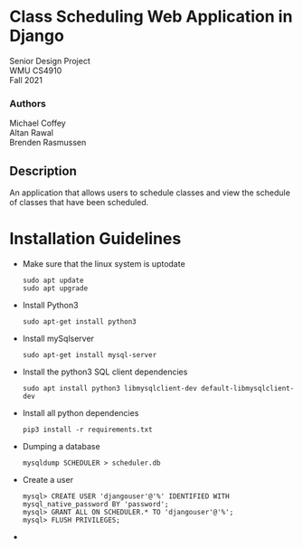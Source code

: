 # Class Scheduling Web Application in Django

Senior Design Project  
WMU CS4910  
Fall 2021

### Authors
Michael Coffey  
Altan Rawal  
Brenden Rasmussen

## Description
An application that allows users to schedule classes and view the schedule of classes that have been scheduled.


# Installation Guidelines

- Make sure that the linux system is uptodate

	```
	sudo apt update
	sudo apt upgrade
	```

- Install Python3

	```
	sudo apt-get install python3
	```

- Install mySqlserver

	```
	sudo apt-get install mysql-server
	```

- Install the python3 SQL client dependencies

	```
	sudo apt install python3 libmysqlclient-dev default-libmysqlclient-dev
	```

- Install all python dependencies

	```
	pip3 install -r requirements.txt
	```
- Dumping a database
	```
	mysqldump SCHEDULER > scheduler.db
	```
- Create a user
	```
	mysql> CREATE USER 'djangouser'@'%' IDENTIFIED WITH mysql_native_password BY 'password';
	mysql> GRANT ALL ON SCHEDULER.* TO 'djangouser'@'%';
	mysql> FLUSH PRIVILEGES;
	```
- 